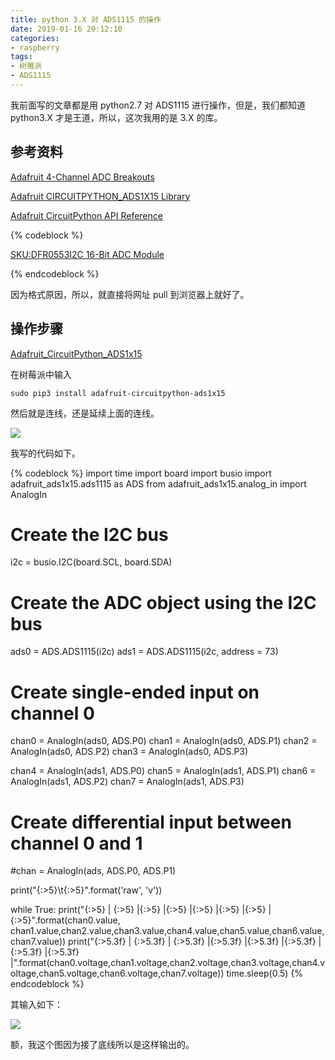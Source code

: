 ```yaml
---
title: python 3.X 对 ADS1115 的操作
date: 2019-01-16 20:12:10
categories:
- raspberry
tags:
- 树莓派
- ADS1115
---
```

我前面写的文章都是用 python2.7 对 ADS1115 进行操作，但是，我们都知道 python3.X 才是王道，所以，这次我用的是 3.X 的库。

<!--more-->

## 参考资料

[Adafruit 4-Channel ADC Breakouts](https://learn.adafruit.com/adafruit-4-channel-adc-breakouts?view=all)

[ Adafruit CIRCUITPYTHON_ADS1X15 Library](https://circuitpython.readthedocs.io/projects/ads1x15/en/latest/index.html)

[Adafruit CircuitPython API Reference](https://circuitpython.readthedocs.io/en/3.x/docs/)

{% codeblock %}

[SKU:DFR0553I2C 16-Bit ADC Module](http://wiki.dfrobot.com.cn/index.php?title=(SKU:DFR0553)I2C_16-Bit_ADC_Module)

{% endcodeblock %}

因为格式原因，所以，就直接将网址 pull 到浏览器上就好了。

## 操作步骤

[Adafruit_CircuitPython_ADS1x15](https://github.com/adafruit/Adafruit_CircuitPython_ADS1x15)

在树莓派中输入

	sudo pip3 install adafruit-circuitpython-ads1x15
	
然后就是连线，还是延续上面的连线。

![](/images/raspberry/18_0.png)

我写的代码如下。

{% codeblock %}
import time
import board
import busio
import adafruit_ads1x15.ads1115 as ADS
from adafruit_ads1x15.analog_in import AnalogIn

# Create the I2C bus
i2c = busio.I2C(board.SCL, board.SDA)

# Create the ADC object using the I2C bus
ads0 = ADS.ADS1115(i2c)
ads1 = ADS.ADS1115(i2c, address = 73)

# Create single-ended input on channel 0
chan0 = AnalogIn(ads0, ADS.P0)
chan1 = AnalogIn(ads0, ADS.P1)
chan2 = AnalogIn(ads0, ADS.P2)
chan3 = AnalogIn(ads0, ADS.P3)

chan4 = AnalogIn(ads1, ADS.P0)
chan5 = AnalogIn(ads1, ADS.P1)
chan6 = AnalogIn(ads1, ADS.P2)
chan7 = AnalogIn(ads1, ADS.P3)

# Create differential input between channel 0 and 1
#chan = AnalogIn(ads, ADS.P0, ADS.P1)

print("{:>5}\t{:>5}".format('raw', 'v'))

while True:
    print("{:>5} | {:>5} |{:>5} |{:>5} |{:>5} |{:>5} |{:>5} |{:>5}".format(chan0.value, chan1.value,chan2.value,chan3.value,chan4.value,chan5.value,chan6.value,chan7.value))
    print("{:>5.3f} | {:>5.3f} | {:>5.3f} |{:>5.3f} |{:>5.3f} |{:>5.3f} |{:>5.3f} |{:>5.3f} |".format(chan0.voltage,chan1.voltage,chan2.voltage,chan3.voltage,chan4.voltage,chan5.voltage,chan6.voltage,chan7.voltage))
    time.sleep(0.5)
{% endcodeblock %}

其输入如下：

![](/images/raspberry/19_4.png)

额，我这个图因为接了底线所以是这样输出的。















